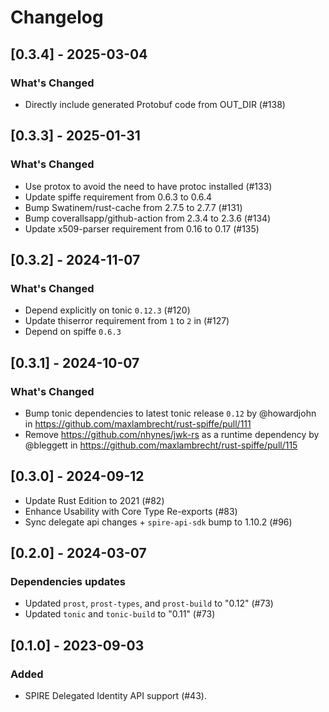 # Changelog

## [0.3.4] - 2025-03-04

### What's Changed

* Directly include generated Protobuf code from OUT_DIR (#138)

## [0.3.3] - 2025-01-31

### What's Changed

* Use protox to avoid the need to have protoc installed (#133)
* Update spiffe requirement from 0.6.3 to 0.6.4
* Bump Swatinem/rust-cache from 2.7.5 to 2.7.7 (#131)
* Bump coverallsapp/github-action from 2.3.4 to 2.3.6 (#134)
* Update x509-parser requirement from 0.16 to 0.17 (#135)

## [0.3.2] - 2024-11-07

### What's Changed

* Depend explicitly on tonic `0.12.3` (#120)
* Update thiserror requirement from `1` to `2` in (#127)
* Depend on spiffe `0.6.3`

## [0.3.1] - 2024-10-07

### What's Changed
* Bump tonic dependencies to latest tonic release `0.12` by @howardjohn in https://github.com/maxlambrecht/rust-spiffe/pull/111
* Remove https://github.com/nhynes/jwk-rs as a runtime dependency by @bleggett in https://github.com/maxlambrecht/rust-spiffe/pull/115

## [0.3.0] - 2024-09-12

- Update Rust Edition to 2021 (#82)
- Enhance Usability with Core Type Re-exports (#83)
- Sync delegate api changes + `spire-api-sdk` bump to 1.10.2 (#96)
 
## [0.2.0] - 2024-03-07

### Dependencies updates

- Updated `prost`, `prost-types`, and `prost-build` to "0.12" (#73)
- Updated `tonic` and `tonic-build` to "0.11" (#73)

## [0.1.0] - 2023-09-03

### Added

- SPIRE Delegated Identity API support (#43).
